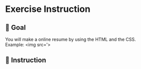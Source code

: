 # Exercise Instruction

## 🔔 Goal
You will make a online resume by using the HTML and the CSS. <br />
Example:
<img src='>
## 📑 Instruction


